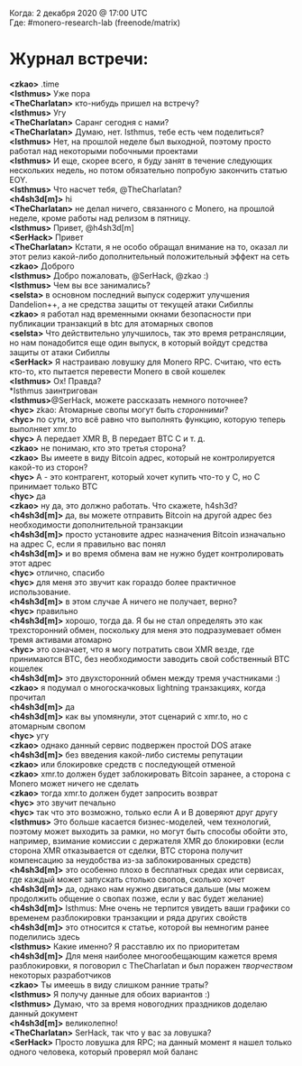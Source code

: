 Когда: 2 декабря 2020 @ 17:00 UTC  
Где: #monero-research-lab (freenode/matrix)  

# Журнал встречи:

**\<zkao\>** .time  
**\<Isthmus\>** Уже пора  
**\<TheCharlatan\>** кто-нибудь пришел на встречу?    
**\<Isthmus\>** Угу  
**\<TheCharlatan\>** Саранг сегодня с нами?  
**\<TheCharlatan\>** Думаю, нет. Isthmus, тебе есть чем поделиться?  
**\<Isthmus\>** Нет, на прошлой неделе был выходной, поэтому просто работал над некоторыми побочными проектами  
**\<Isthmus\>** И еще, скорее всего, я буду занят в течение следующих нескольких недель, но потом обязательно попробую закончить статью EOY.  
**\<Isthmus\>** Что насчет тебя, @TheCharlatan?  
**\<h4sh3d[m]\>** hi  
**\<TheCharlatan\>** не делал ничего, связанного с Monero, на прошлой неделе, кроме работы над релизом в пятницу.  
**\<Isthmus\>** Привет, @h4sh3d[m]  
**\<SerHack\>** Привет  
**\<TheCharlatan\>** Кстати, я не особо обращал внимание на то, оказал ли этот релиз какой-либо дополнительный положительный эффект на сеть  
**\<zkao\>** Доброго  
**\<Isthmus\>** Добро пожаловать, @SerHack, @zkao :)  
**\<Isthmus\>** Чем вы все занимались?  
**\<selsta\>** в основном последний выпуск содержит улучшения Dandelion++, а не средства защиты от текущей атаки Сибиллы  
**\<zkao\>** я работал над временными окнами безопасности при публикации транзакций в btc для атомарных свопов  
**\<selsta\>** Что действительно улучшилось, так это время ретрансляции, но нам понадобится еще один выпуск, в который войдут средства защиты от атаки Сибиллы  
**\<SerHack\>** Я настраиваю ловушку для Monero RPC. Считаю, что есть кто-то, кто пытается перевести Monero в свой кошелек  
**\<Isthmus\>** Ох! Правда?  
*Isthmus заинтригован  
**\<Isthmus\>**@SerHack, можете рассказать немного поточнее?  
**\<hyc\>** zkao: Атомарные свопы могут быть *сторонними*?  
**\<hyc\>** по сути, это всё равно что выполнять функцию, которую теперь выполняет xmr.to  
**\<hyc\>** A передает XMR B, B передает BTC C и т. д.  
**\<zkao\>** не понимаю, кто это третья сторона?  
**\<zkao\>** Вы имеете в виду Bitcoin адрес, который не контролируется какой-то из сторон?  
**\<hyc\>** A - это контрагент, который хочет купить что-то у C, но C принимает только BTC  
**\<hyc\>** да  
**\<zkao\>** ну да, это должно работать. Что скажете, h4sh3d?  
**\<h4sh3d[m]\>** да, вы можете отправить Bitcoin на другой адрес без необходимости дополнительной транзакции  
**\<h4sh3d[m]\>** просто установите адрес назначения Bitcoin изначально на адрес C, если я правильно вас понял  
**\<h4sh3d[m]\>** и во время обмена вам не нужно будет контролировать этот адрес  
**\<hyc\>** отлично, спасибо  
**\<hyc\>** для меня это звучит как гораздо более практичное использование.  
**\<h4sh3d[m]\>** в этом случае А ничего не получает, верно?  
**\<hyc\>** правильно  
**\<h4sh3d[m]\>** хорошо, тогда да. Я бы не стал определять это как трехсторонний обмен, поскольку для меня это подразумевает обмен тремя активами атомарно  
**\<hyc\>** это означает, что я могу потратить свои XMR везде, где принимаются BTC, без необходимости заводить свой собственный BTC кошелек  
**\<h4sh3d[m]\>** это двухсторонний обмен между тремя участниками :)  
**\<zkao\>** я подумал о многоскачковых lightning транзакциях, когда прочитал  
**\<h4sh3d[m]\>** да  
**\<h4sh3d[m]\>** как вы упомянули, этот сценарий с xmr.to, но с атомарным свопом  
**\<hyc\>** угу  
**\<zkao\>** однако данный сервис подвержен простой DOS атаке  
**\<h4sh3d[m]\>** без введения какой-либо системы репутации  
**\<zkao\>** или блокировке средств с последующей отменой  
**\<zkao\>** xmr.to должен будет заблокировать Bitcoin заранее, а сторона c Monero может ничего не сделать  
**\<zkao\>** тогда xmr.to должен будет запросить возврат  
**\<hyc\>** это звучит печально  
**\<hyc\>** так что это возможно, только если A и B доверяют друг другу  
**\<Isthmus\>** Это больше касается бизнес-моделей, чем технологий, поэтому может выходить за рамки, но могут быть способы обойти это, например, взимание комиссии с держателя XMR до блокировки (если сторона XMR отказывается от сделки, BTC сторона получит компенсацию за неудобства из-за заблокированных средств)  
**\<h4sh3d[m]\>** это особенно плохо в бесплатных средах или сервисах, где каждый может запускать столько свопов, сколько хочет  
**\<h4sh3d[m]\>** да, однако нам нужно двигаться дальше (мы можем продолжить общение о свопах позже, если у вас будет желание)  
**\<h4sh3d[m]\>** Isthmus: Мне очень не терпится увидеть ваши графики со временем разблокировки транзакции и ряда других свойств  
**\<h4sh3d[m]\>** это относится к статье, которой вы немногим ранее поделились здесь  
**\<Isthmus\>** Какие именно? Я расставлю их по приоритетам  
**\<h4sh3d[m]\>** Для меня наиболее многообещающим кажется время разблокировки, я поговорил с TheCharlatan и был поражен *творчеством* некоторых разработчиков  
**\<zkao\>** Ты имеешь в виду слишком ранние траты?  
**\<Isthmus\>** Я получу данные для обоих вариантов :)  
**\<Isthmus\>** Думаю, что за время новогодних праздников доделаю данный документ  
**\<h4sh3d[m]\>** великолепно!  
**\<TheCharlatan\>** SerHack, так что у вас за ловушка?  
**\<SerHack\>** Просто ловушка для RPC; на данный момент я нашел только одного человека, который проверял мой баланс  